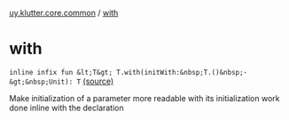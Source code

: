 [uy.klutter.core.common](index.md) / [with](.)


# with

`inline infix fun &lt;T&gt; T.with(initWith:&nbsp;T.()&nbsp;-&gt;&nbsp;Unit): T` [(source)](https://github.com/kohesive/klutter/blob/master/core-jdk6/src/main/kotlin/uy/klutter/core/common/Common.kt#L42)

Make initialization of a parameter more readable with its initialization work done inline with the declaration



